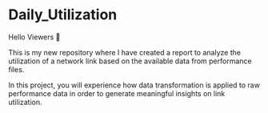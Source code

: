 # Daily_Utilization

Hello Viewers 👋

This is my new repository where I have created a report to analyze the utilization of a network link based on the available data from performance files.

In this project, you will experience how data transformation is applied to raw performance data in order to generate meaningful insights on link utilization.